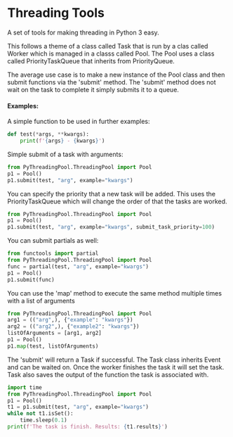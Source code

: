 # Threading Tools

A set of tools for making threading in Python 3 easy. 

This follows a theme of a class called Task that is run by a clas called Worker which is managed in a classs called 
Pool. The Pool uses a class called PriorityTaskQueue that inherits from PriorityQueue. 

The average use case is to make a new instance of the Pool class and then submit functions via the 'submit' method. The
'submit' method does not wait on the task to complete it simply submits it to a queue.

#### Examples:

A simple function to be used in further examples:
```python
def test(*args, **kwargs):
    print(f'{args} - {kwargs}') 
```
Simple submit of a task with arguments:
```python
from PyThreadingPool.ThreadingPool import Pool
p1 = Pool()
p1.submit(test, "arg", example="kwargs")
```
You can specify the priority that a new task will be added. This uses the PriorityTaskQueue which will change the order
of that the tasks are worked.
```python
from PyThreadingPool.ThreadingPool import Pool
p1 = Pool()
p1.submit(test, "arg", example="kwargs", submit_task_priority=100)
```
You can submit partials as well:
```python
from functools import partial
from PyThreadingPool.ThreadingPool import Pool
func = partial(test, "arg", example="kwargs")
p1 = Pool()
p1.submit(func)
```
You can use the 'map' method to execute the same method multiple times with a list of arguments
```python
from PyThreadingPool.ThreadingPool import Pool
arg1 = (("arg",), {"example": "kwargs"})
arg2 = (("arg2",), {"example2": "kwargs"})
listOfArguments = [arg1, arg2]
p1 = Pool()
p1.map(test, listOfArguments)
```
The 'submit' will return a Task if successful. The Task class inherits Event and can be waited on. Once the worker
finishes the task it will set the task. Task also saves the output of the function the task is associated with. 
```python
import time
from PyThreadingPool.ThreadingPool import Pool
p1 = Pool()
t1 = p1.submit(test, "arg", example="kwargs")
while not t1.isSet():
    time.sleep(0.1)
print(f'The task is finish. Results: {t1.results}')
```